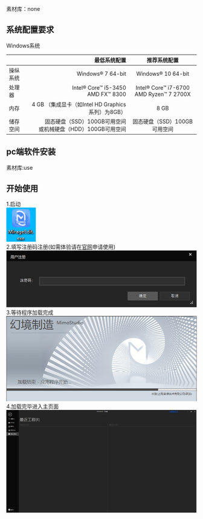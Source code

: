 [^_^]:
素材库：none

## 系统配置要求

Windows系统

|      |                                        最低系统配置 |                   推荐系统配置                    |
|:-----|----------------------------------------------:|:-------------------------------------------:|
| 操纵系统 |                             Windows® 7 64-bit |             Windows® 10 64-bit              |
| 处理器  |         Intel® Core™ i5-3450 <br>AMD FX™ 8300 | Intel® Core™ i7-6700 <br>AMD Ryzen™ 7 2700X |
| 内存   |         4 GB （集成显卡（如Intel HD Graphics系列）为8GB） |                    8 GB                     |
| 储存空间 | 固态硬盘（SSD）100GB可用空间<br>或机械硬盘（HDD）100GB可用空间<br> |             固态硬盘（SSD）100GB可用空间              |

## pc端软件安装

[^_^]:
素材库:use

## 开始使用

1.启动  
![avatar](../_images/use/logo.png)  
2.填写注册码注册(如需体验请在[官网](https://n.mimovr.com)申请使用)  
![avatar](../_images/use/zcm.png)  
3.等待程序加载完成  
![avatar](../_images/use/load.png)  
4.加载完毕进入主页面  
![avatar](../_images/use/index.png)  
